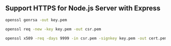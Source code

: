 ## Support HTTPS for Node.js Server with Express

```cmd
openssl genrsa -out key.pem
```

```cmd
openssl req -new -key key.pem -out csr.pem
```

```cmd
openssl x509 -req -days 9999 -in csr.pem -signkey key.pem -out cert.pem
```